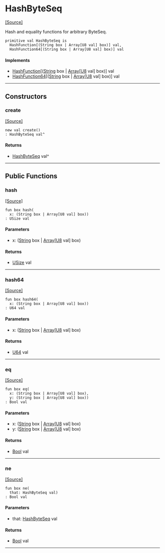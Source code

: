 # HashByteSeq
<span class="source-link">[[Source]](src/collections/hashable.md#L-0-107)</span>

Hash and equality functions for arbitrary ByteSeq.


```pony
primitive val HashByteSeq is
  HashFunction[(String box | Array[U8 val] box)] val,
  HashFunction64[(String box | Array[U8 val] box)] val
```

#### Implements

* [HashFunction](collections-HashFunction.md)\[([String](builtin-String.md) box | [Array](builtin-Array.md)\[[U8](builtin-U8.md) val\] box)\] val
* [HashFunction64](collections-HashFunction64.md)\[([String](builtin-String.md) box | [Array](builtin-Array.md)\[[U8](builtin-U8.md) val\] box)\] val

---

## Constructors

### create
<span class="source-link">[[Source]](src/collections/hashable.md#L-0-107)</span>


```pony
new val create()
: HashByteSeq val^
```

#### Returns

* [HashByteSeq](collections-HashByteSeq.md) val^

---

## Public Functions

### hash
<span class="source-link">[[Source]](src/collections/hashable.md#L-0-112)</span>


```pony
fun box hash(
  x: (String box | Array[U8 val] box))
: USize val
```
#### Parameters

*   x: ([String](builtin-String.md) box | [Array](builtin-Array.md)\[[U8](builtin-U8.md) val\] box)

#### Returns

* [USize](builtin-USize.md) val

---

### hash64
<span class="source-link">[[Source]](src/collections/hashable.md#L-0-115)</span>


```pony
fun box hash64(
  x: (String box | Array[U8 val] box))
: U64 val
```
#### Parameters

*   x: ([String](builtin-String.md) box | [Array](builtin-Array.md)\[[U8](builtin-U8.md) val\] box)

#### Returns

* [U64](builtin-U64.md) val

---

### eq
<span class="source-link">[[Source]](src/collections/hashable.md#L-0-118)</span>


```pony
fun box eq(
  x: (String box | Array[U8 val] box),
  y: (String box | Array[U8 val] box))
: Bool val
```
#### Parameters

*   x: ([String](builtin-String.md) box | [Array](builtin-Array.md)\[[U8](builtin-U8.md) val\] box)
*   y: ([String](builtin-String.md) box | [Array](builtin-Array.md)\[[U8](builtin-U8.md) val\] box)

#### Returns

* [Bool](builtin-Bool.md) val

---

### ne
<span class="source-link">[[Source]](src/collections/hashable.md#L-0-112)</span>


```pony
fun box ne(
  that: HashByteSeq val)
: Bool val
```
#### Parameters

*   that: [HashByteSeq](collections-HashByteSeq.md) val

#### Returns

* [Bool](builtin-Bool.md) val

---

